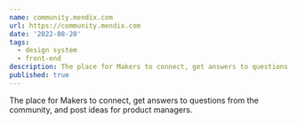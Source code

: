 ```yaml
---
name: community.mendix.com
url: https://community.mendix.com
date: '2022-08-20'
tags:
  - design system
  - front-end
description: The place for Makers to connect, get answers to questions from the community, and post ideas for product managers.
published: true
---
```


The place for Makers to connect, get answers to questions from the community, and post ideas for product managers.
